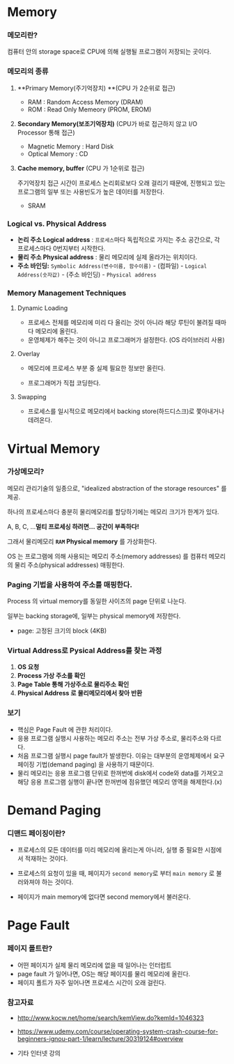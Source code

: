 # Memory

### 메모리란?

컴퓨터 안의 storage space로 CPU에 의해 실행될 프로그램이 저장되는 곳이다.



### 메모리의 종류

1. **Primary Memory(주기억장치) **(CPU 가 2순위로 접근)

   - RAM : Random Access Memory (DRAM)
   - ROM : Read Only Memeory (PROM, EROM)

2. **Secondary Memory(보조기억장치)** (CPU가 바로 접근하지 않고 I/O Processor 통해 접근)

   - Magnetic Memory : Hard Disk
   - Optical Memory : CD

3. **Cache memory, buffer** (CPU 가 1순위로 접근)

   주기억장치 접근 시간이 프로세스 논리회로보다 오래 걸리기 때문에, 진행되고 있는 프로그램의 일부 또는 사용빈도가 높은 데이터를 저장한다.

   - SRAM



### Logical vs. Physical Address

- **논리 주소 Logical address** : `프로세스`마다 독립적으로 가지는 주소 공간으로, 각 프로세스마다 0번지부터 시작한다. 
- **물리 주소 Physical address** : 물리 메모리에 실제 올라가는 위치이다.
- **주소 바인딩:** `Symbolic Address(변수이름, 함수이름)` - (컴파일) - `Logical Address(숫자값)` - (주소 바인딩) -  `Physical address`



### Memory Management Techniques

1. Dynamic Loading
   - 프로세스 전체를 메모리에 미리 다 올리는 것이 아니라 해당 루틴이 불려질 때마다 메모리에 올린다.
   - 운영체제가 해주는 것이 아니고 프로그래머가 설정한다. (OS 라이브러리 사용)

2. Overlay

   - 메모리에 프로세스 부분 중 실제 필요한 정보만 올린다.

   - 프로그래머가 직접 코딩한다.

3. Swapping
   - 프로세스를 일시적으로 메모리에서 backing store(하드디스크)로 쫓아내거나 데려온다.





# Virtual Memory

### 가상메모리?

메모리 관리기술의 일종으로, "idealized abstraction of the storage resources" 를 제공.

하나의 프로세스마다 충분히 물리메모리를 할당하기에는 메모리 크기가 한계가 있다.

A, B, C, ...**멀티 프로세싱 하려면... 공간이 부족하다!**

그래서 물리메모리 **`RAM`  Physical memory** 를 가상화한다.



OS 는 프로그램에 의해 사용되는 메모리 주소(memory addresses) 를 컴퓨터 메모리의 물리 주소(physical addresses) 매핑한다.



### Paging 기법을 사용하여 주소를 매핑한다.

Process 의 virtual memory를 동일한 사이즈의 page 단위로 나눈다.

일부는 backing storage에, 일부는 physical memory에 저장한다.

- page: 고정된 크기의 block (4KB)



### Virtual Address로 Pysical Address를 찾는 과정

1. **OS 요청**
2. **Process 가상 주소를 확인**
3. **Page Table 통해 가상주소로 물리주소 확인**
4. **Physical Address 로 물리메모리에서 찾아 반환**



### 보기

- 핵심은 Page Fault 에 관한 처리이다.
- 응용 프로그램 실행시 사용하는 메모리 주소는 전부 가상 주소로, 물리주소와 다르다.
- 처음 프로그램 실행시 page fault가 발생한다. 이유는 대부분의 운영체제에서 요구 페이징 기법(demand paging) 을 사용하기 때문이다.
- 물리 메모리는 응용 프로그램 단위로 한꺼번에 disk에서 code와 data를 가져오고 해당 응용 프로그램 실행이 끝나면 한꺼번에 점유했던 메모리 영역을 해제한다.(x)



# Demand Paging

### 디맨드 페이징이란?

- 프로세스의 모든 데이터를 미리 메모리에 올리는게 아니라, 실행 중 필요한 시점에서 적재하는 것이다.

- 프로세스의 요청이 있을 때, 페이지가 `second memory`로 부터 `main memory` 로 불러와져야 하는 것이다.

- 페이지가 main memory에 없다면 second memory에서 불러온다. 



# Page Fault

### 페이지 폴트란?

- 어떤 페이지가 실제 물리 메모리에 없을 때 일어나는 인터럽트
- page fault 가 일어나면, OS는 해당 페이지를 물리 메모리에 올린다.
- 페이지 폴트가 자주 일어나면 프로세스 시간이 오래 걸린다.



### 참고자료

- http://www.kocw.net/home/search/kemView.do?kemId=1046323

- https://www.udemy.com/course/operating-system-crash-course-for-beginners-ignou-part-1/learn/lecture/30319124#overview

- 기타 인터넷 강의